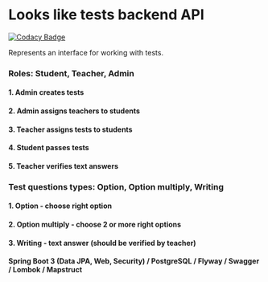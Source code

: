 # Looks like tests backend API
[![Codacy Badge](https://api.codacy.com/project/badge/Grade/831a7ee714604f58b2af70c2609e78fd)](https://app.codacy.com/gh/hey-agr/looks-like-tests-backend?utm_source=github.com&utm_medium=referral&utm_content=hey-agr/looks-like-tests-backend&utm_campaign=Badge_Grade_Settings)

Represents an interface for working with tests.

### Roles: Student, Teacher, Admin

#### 1. Admin creates tests
#### 2. Admin assigns teachers to students
#### 3. Teacher assigns tests to students
#### 4. Student passes tests
#### 5. Teacher verifies text answers

### Test questions types: Option, Option multiply, Writing

#### 1. Option - choose right option
#### 2. Option multiply - choose 2 or more right options
#### 3. Writing - text answer (should be verified by teacher)

#### Spring Boot 3 (Data JPA, Web, Security) / PostgreSQL / Flyway / Swagger / Lombok / Mapstruct
